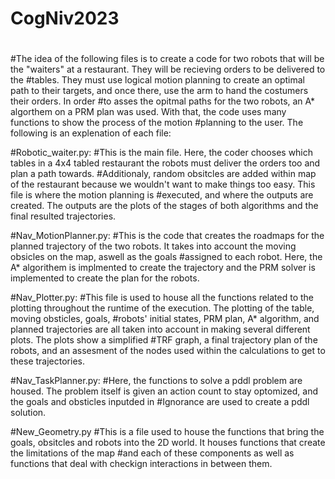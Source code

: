 # CogNiv2023
#
#The idea of the following files is to create a code for two robots that will be the "waiters" at a restaurant.  They will be recieving orders to be delivered to the #tables.  They must use logical motion planning to create an optimal path to their targets, and once there, use the arm to hand the costumers their orders.  In order #to asses the opitmal paths for the two robots, an A* algorthem on a PRM plan was used.  With that, the code uses many functions to show the process of the motion #planning to the user.  The following is an explenation of each file:

#Robotic_waiter.py:
#This is the main file.  Here, the coder chooses which tables in a 4x4 tabled restaurant the robots must deliver the orders too and plan a path towards.  #Additionaly, random obsitcles are added within map of the restaurant because we wouldn't want to make things too easy.  This file is where the motion planning is #executed, and where the outputs are created.  The outputs are the plots of the stages of both algorithms and the final resulted trajectories.

#Nav_MotionPlanner.py:
#This is the code that creates the roadmaps for the planned trajectory of the two robots. It takes into account the moving obsicles on the map, aswell as the goals #assigned to each robot.  Here, the A* algorithem is implmented to create the trajectory and the PRM solver is implemented to create the plan for the robots.

#Nav_Plotter.py:
#This file is used to house all the functions related to the plotting throughout the runtime of the execution.  The plotting of the table, moving obsticles, goals, #robots' initial states, PRM plan, A* algorithm, and planned trajectories are all taken into account in making several different plots.  The plots show a simplified #TRF graph, a final trajectory plan of the robots, and an assesment of the nodes used within the calculations to get to these trajectories.

#Nav_TaskPlanner.py:
#Here, the functions to solve a pddl problem are housed.  The problem itself is given an action count to stay optomized, and the goals and obsticles inputded in #Ignorance are used to create a pddl solution.

#New_Geometry.py
#This is a file used to house the functions that bring the goals, obsitcles and robots into the 2D world.  It houses functions that create the limitations of the map #and each of these components as well as functions that deal with checkign interactions in between them.  
